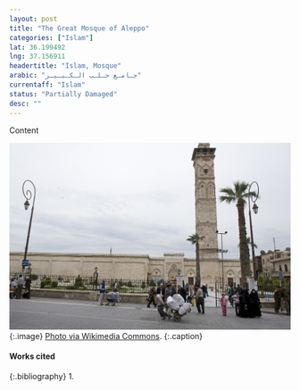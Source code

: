 ```yaml
---
layout: post
title: "The Great Mosque of Aleppo"
categories: ["Islam"]
lat: 36.199492
lng: 37.156911
headertitle: "Islam, Mosque"
arabic: "جـامـع حـلـب الـكـبـيـر‎"
currentaff: "Islam"
status: "Partially Damaged"
desc: ""
---
```

Content

![The Great Mosque of Aleppo](images/aleppomosque.jpeg)
   {:.image}
[Photo via Wikimedia Commons](https://commons.wikimedia.org/wiki/File:Aleppo_Great_Mosque_exterior_8967.jpg).
   {:.caption}

#### Works cited

{:.bibliography}
1. 